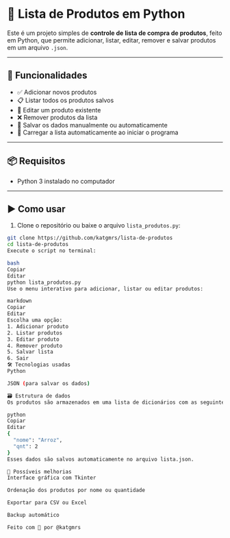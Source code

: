 # 🧾 Lista de Produtos em Python

Este é um projeto simples de **controle de lista de compra de produtos**, feito em Python, que permite adicionar, listar, editar, remover e salvar produtos em um arquivo `.json`.

---

## 🚀 Funcionalidades

- ✅ Adicionar novos produtos  
- 📋 Listar todos os produtos salvos  
- 📝 Editar um produto existente  
- ❌ Remover produtos da lista  
- 💾 Salvar os dados manualmente ou automaticamente  
- 🔁 Carregar a lista automaticamente ao iniciar o programa  

---

## 📦 Requisitos

- Python 3 instalado no computador

---

## ▶️ Como usar

1. Clone o repositório ou baixe o arquivo `lista_produtos.py`:

```bash
git clone https://github.com/katgmrs/lista-de-produtos
cd lista-de-produtos
Execute o script no terminal:

bash
Copiar
Editar
python lista_produtos.py
Use o menu interativo para adicionar, listar ou editar produtos:

markdown
Copiar
Editar
Escolha uma opção:
1. Adicionar produto
2. Listar produtos
3. Editar produto
4. Remover produto
5. Salvar lista
6. Sair
🛠️ Tecnologias usadas
Python

JSON (para salvar os dados)

🗃️ Estrutura de dados
Os produtos são armazenados em uma lista de dicionários com as seguintes chaves:

python
Copiar
Editar
{
  "nome": "Arroz",
  "qnt": 2
}
Esses dados são salvos automaticamente no arquivo lista.json.

🌱 Possíveis melhorias
Interface gráfica com Tkinter

Ordenação dos produtos por nome ou quantidade

Exportar para CSV ou Excel

Backup automático

Feito com 💙 por @katgmrs

